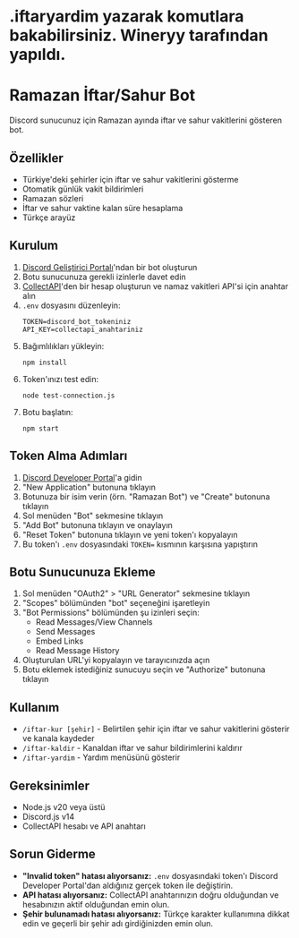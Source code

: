 ﻿# .iftaryardim yazarak komutlara bakabilirsiniz. Wineryy tarafından yapıldı.


# Ramazan İftar/Sahur Bot

Discord sunucunuz için Ramazan ayında iftar ve sahur vakitlerini gösteren bot.

## Özellikler

- Türkiye'deki şehirler için iftar ve sahur vakitlerini gösterme
- Otomatik günlük vakit bildirimleri
- Ramazan sözleri
- İftar ve sahur vaktine kalan süre hesaplama
- Türkçe arayüz

## Kurulum

1. [Discord Geliştirici Portalı](https://discord.com/developers/applications)'ndan bir bot oluşturun
2. Botu sunucunuza gerekli izinlerle davet edin
3. [CollectAPI](https://collectapi.com/)'den bir hesap oluşturun ve namaz vakitleri API'si için anahtar alın
4. `.env` dosyasını düzenleyin:
   ```
   TOKEN=discord_bot_tokeniniz
   API_KEY=collectapi_anahtariniz
   ```
5. Bağımlılıkları yükleyin:
   ```
   npm install
   ```
6. Token'ınızı test edin:
   ```
   node test-connection.js
   ```
7. Botu başlatın:
   ```
   npm start
   ```

## Token Alma Adımları

1. [Discord Developer Portal](https://discord.com/developers/applications)'a gidin
2. "New Application" butonuna tıklayın
3. Botunuza bir isim verin (örn. "Ramazan Bot") ve "Create" butonuna tıklayın
4. Sol menüden "Bot" sekmesine tıklayın
5. "Add Bot" butonuna tıklayın ve onaylayın
6. "Reset Token" butonuna tıklayın ve yeni token'ı kopyalayın
7. Bu token'ı `.env` dosyasındaki `TOKEN=` kısmının karşısına yapıştırın

## Botu Sunucunuza Ekleme

1. Sol menüden "OAuth2" > "URL Generator" sekmesine tıklayın
2. "Scopes" bölümünden "bot" seçeneğini işaretleyin
3. "Bot Permissions" bölümünden şu izinleri seçin:
   - Read Messages/View Channels
   - Send Messages
   - Embed Links
   - Read Message History
4. Oluşturulan URL'yi kopyalayın ve tarayıcınızda açın
5. Botu eklemek istediğiniz sunucuyu seçin ve "Authorize" butonuna tıklayın

## Kullanım

- `/iftar-kur [şehir]` - Belirtilen şehir için iftar ve sahur vakitlerini gösterir ve kanala kaydeder
- `/iftar-kaldir` - Kanaldan iftar ve sahur bildirimlerini kaldırır
- `/iftar-yardim` - Yardım menüsünü gösterir

## Gereksinimler

- Node.js v20 veya üstü
- Discord.js v14
- CollectAPI hesabı ve API anahtarı

## Sorun Giderme

- **"Invalid token" hatası alıyorsanız:** `.env` dosyasındaki token'ı Discord Developer Portal'dan aldığınız gerçek token ile değiştirin.
- **API hatası alıyorsanız:** CollectAPI anahtarınızın doğru olduğundan ve hesabınızın aktif olduğundan emin olun.
- **Şehir bulunamadı hatası alıyorsanız:** Türkçe karakter kullanımına dikkat edin ve geçerli bir şehir adı girdiğinizden emin olun.